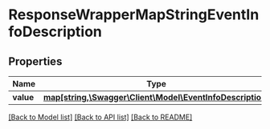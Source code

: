 # ResponseWrapperMapStringEventInfoDescription

## Properties
Name | Type | Description | Notes
------------ | ------------- | ------------- | -------------
**value** | [**map[string,\Swagger\Client\Model\EventInfoDescription]**](EventInfoDescription.md) |  | [optional] 

[[Back to Model list]](../README.md#documentation-for-models) [[Back to API list]](../README.md#documentation-for-api-endpoints) [[Back to README]](../README.md)


